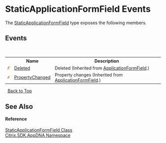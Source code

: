 # StaticApplicationFormField Events
 

The <a href="T_Citrix_SDK_AppDNA_StaticApplicationFormField">StaticApplicationFormField</a> type exposes the following members.


## Events
&nbsp;<table><tr><th></th><th>Name</th><th>Description</th></tr><tr><td>![Public event](media/pubevent.gif "Public event")</td><td><a href="E_Citrix_SDK_AppDNA_ApplicationFormField_Deleted">Deleted</a></td><td>
Deleted
 (Inherited from <a href="T_Citrix_SDK_AppDNA_ApplicationFormField">ApplicationFormField</a>.)</td></tr><tr><td>![Public event](media/pubevent.gif "Public event")</td><td><a href="E_Citrix_SDK_AppDNA_ApplicationFormField_PropertyChanged">PropertyChanged</a></td><td>
Property changes
 (Inherited from <a href="T_Citrix_SDK_AppDNA_ApplicationFormField">ApplicationFormField</a>.)</td></tr></table>&nbsp;
<a href="#staticapplicationformfield-events">Back to Top</a>

## See Also


#### Reference
<a href="T_Citrix_SDK_AppDNA_StaticApplicationFormField">StaticApplicationFormField Class</a><br /><a href="N_Citrix_SDK_AppDNA">Citrix.SDK.AppDNA Namespace</a><br />